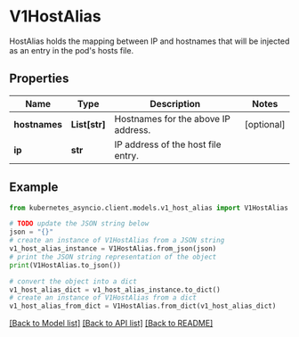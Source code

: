 # V1HostAlias

HostAlias holds the mapping between IP and hostnames that will be injected as an entry in the pod's hosts file.

## Properties

Name | Type | Description | Notes
------------ | ------------- | ------------- | -------------
**hostnames** | **List[str]** | Hostnames for the above IP address. | [optional] 
**ip** | **str** | IP address of the host file entry. | 

## Example

```python
from kubernetes_asyncio.client.models.v1_host_alias import V1HostAlias

# TODO update the JSON string below
json = "{}"
# create an instance of V1HostAlias from a JSON string
v1_host_alias_instance = V1HostAlias.from_json(json)
# print the JSON string representation of the object
print(V1HostAlias.to_json())

# convert the object into a dict
v1_host_alias_dict = v1_host_alias_instance.to_dict()
# create an instance of V1HostAlias from a dict
v1_host_alias_from_dict = V1HostAlias.from_dict(v1_host_alias_dict)
```
[[Back to Model list]](../README.md#documentation-for-models) [[Back to API list]](../README.md#documentation-for-api-endpoints) [[Back to README]](../README.md)


